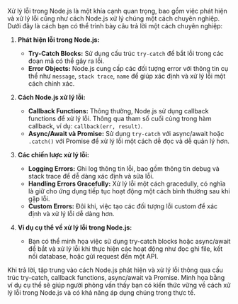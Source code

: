 Xử lý lỗi trong Node.js là một khía cạnh quan trọng, bao gồm việc phát hiện và xử lý lỗi cũng như cách Node.js xử lý chúng một cách chuyên nghiệp. Dưới đây là cách bạn có thể trình bày câu trả lời một cách chuyên nghiệp:

1. **Phát hiện lỗi trong Node.js:**

   - **Try-Catch Blocks:** Sử dụng cấu trúc `try-catch` để bắt lỗi trong các đoạn mã có thể gây ra lỗi.
   - **Error Objects:** Node.js cung cấp các đối tượng error với thông tin cụ thể như `message`, `stack trace`, `name` để giúp xác định và xử lý lỗi một cách chính xác.

2. **Cách Node.js xử lý lỗi:**

   - **Callback Functions:** Thông thường, Node.js sử dụng callback functions để xử lý lỗi. Thông qua tham số cuối cùng trong hàm callback, ví dụ: `callback(err, result)`.
   - **Async/Await và Promise:** Sử dụng `try-catch` với async/await hoặc `.catch()` với Promise để xử lý lỗi một cách dễ đọc và dễ quản lý hơn.

3. **Các chiến lược xử lý lỗi:**

   - **Logging Errors:** Ghi log thông tin lỗi, bao gồm thông tin debug và stack trace để dễ dàng xác định và sửa lỗi.
   - **Handling Errors Gracefully:** Xử lý lỗi một cách gracedully, có nghĩa là giữ cho ứng dụng tiếp tục hoạt động một cách bình thường sau khi gặp lỗi.
   - **Custom Errors:** Đôi khi, việc tạo các đối tượng lỗi custom để xác định và xử lý lỗi dễ dàng hơn.

4. **Ví dụ cụ thể về xử lý lỗi trong Node.js:**
   - Bạn có thể minh họa việc sử dụng try-catch blocks hoặc async/await để bắt và xử lý lỗi khi thực hiện các hoạt động như đọc ghi file, kết nối database, hoặc gửi request đến một API.

Khi trả lời, tập trung vào cách Node.js phát hiện và xử lý lỗi thông qua cấu trúc try-catch, callback functions, async/await và Promise. Minh họa bằng ví dụ cụ thể sẽ giúp người phỏng vấn thấy bạn có kiến thức vững về cách xử lý lỗi trong Node.js và có khả năng áp dụng chúng trong thực tế.
